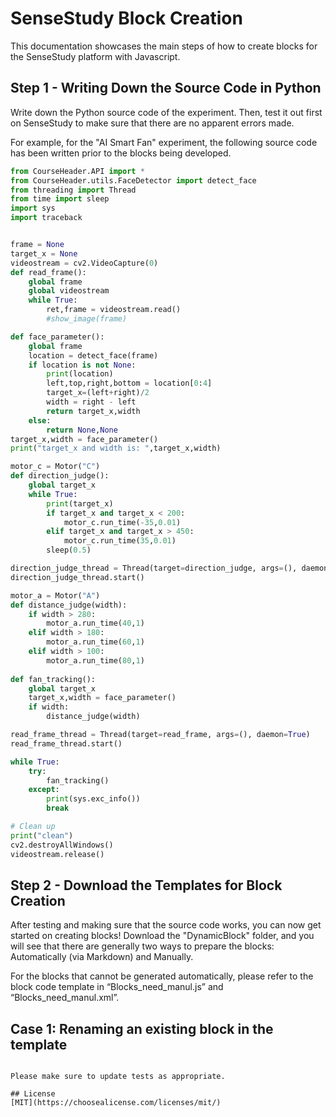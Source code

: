 # SenseStudy Block Creation

This documentation showcases the main steps of how to create blocks for the SenseStudy platform with Javascript.

## Step 1 - Writing Down the Source Code in Python

Write down the Python source code of the experiment. Then, test it out first on SenseStudy to make sure that there are no apparent errors made.

For example, for the "AI Smart Fan" experiment, the following source code has been written prior to the blocks being developed.

```python
from CourseHeader.API import *
from CourseHeader.utils.FaceDetector import detect_face
from threading import Thread
from time import sleep
import sys
import traceback


frame = None
target_x = None
videostream = cv2.VideoCapture(0)
def read_frame():
    global frame
    global videostream
    while True:
        ret,frame = videostream.read()
        #show_image(frame)

def face_parameter():
    global frame
    location = detect_face(frame)
    if location is not None:
        print(location)
        left,top,right,bottom = location[0:4]
        target_x=(left+right)/2
        width = right - left
        return target_x,width
    else:
        return None,None
target_x,width = face_parameter()
print("target_x and width is: ",target_x,width)

motor_c = Motor("C")
def direction_judge():
    global target_x
    while True:
        print(target_x)
        if target_x and target_x < 200:
            motor_c.run_time(-35,0.01)
        elif target_x and target_x > 450:
            motor_c.run_time(35,0.01)
        sleep(0.5)

direction_judge_thread = Thread(target=direction_judge, args=(), daemon=True)
direction_judge_thread.start()

motor_a = Motor("A")
def distance_judge(width):
    if width > 280:
        motor_a.run_time(40,1)
    elif width > 180:
        motor_a.run_time(60,1)
    elif width > 100:
        motor_a.run_time(80,1)
        
def fan_tracking():
    global target_x
    target_x,width = face_parameter()
    if width:
        distance_judge(width)

read_frame_thread = Thread(target=read_frame, args=(), daemon=True)
read_frame_thread.start()

while True:
    try:
        fan_tracking()
    except:
        print(sys.exc_info())
        break

# Clean up
print("clean")
cv2.destroyAllWindows()
videostream.release()
```

## Step 2 - Download the Templates for Block Creation
After testing and making sure that the source code works, you can now get started on creating blocks! Download the "DynamicBlock" folder, and you will see that there are generally two ways to prepare the blocks: Automatically (via Markdown) and Manually. 

For the blocks that cannot be generated automatically, please refer to the block code template in “Blocks_need_manul.js” and “Blocks_need_manul.xml”.  


## Case 1: Renaming an existing block in the template
```Pull requests are welcome. For major changes, please open an issue first to discuss what you would like to change.

Please make sure to update tests as appropriate.

## License
[MIT](https://choosealicense.com/licenses/mit/)
